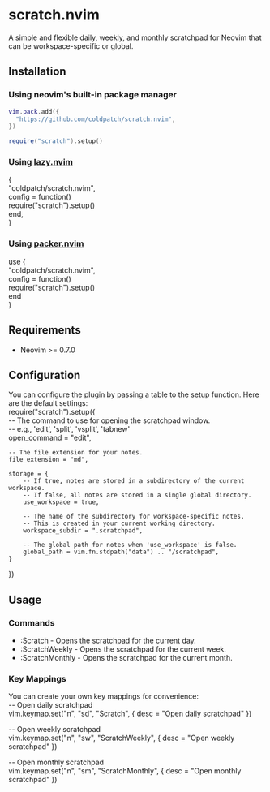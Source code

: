 # scratch.nvim

A simple and flexible daily, weekly, and monthly scratchpad for Neovim that can be workspace-specific or global.

## Installation

### Using neovim's built-in package manager

```lua
vim.pack.add({
  "https://github.com/coldpatch/scratch.nvim",
})

require("scratch").setup()
```

### **Using [lazy.nvim](https://github.com/folke/lazy.nvim)**

{  
    "coldpatch/scratch.nvim",  
    config = function()  
        require("scratch").setup()  
    end,  
}

### **Using [packer.nvim](https://github.com/wbthomason/packer.nvim)**

use {  
    "coldpatch/scratch.nvim",  
    config = function()  
        require("scratch").setup()  
    end  
}

## **Requirements**

* Neovim >= 0.7.0

## **Configuration**

You can configure the plugin by passing a table to the setup function. Here are the default settings:  
require("scratch").setup({  
    -- The command to use for opening the scratchpad window.  
    -- e.g., 'edit', 'split', 'vsplit', 'tabnew'  
    open_command = "edit",

    -- The file extension for your notes.  
    file_extension = "md",

    storage = {  
        -- If true, notes are stored in a subdirectory of the current workspace.  
        -- If false, all notes are stored in a single global directory.  
        use_workspace = true,

        -- The name of the subdirectory for workspace-specific notes.  
        -- This is created in your current working directory.  
        workspace_subdir = ".scratchpad",

        -- The global path for notes when 'use_workspace' is false.  
        global_path = vim.fn.stdpath("data") .. "/scratchpad",  
    }  
})

## **Usage**

### **Commands**

* :Scratch - Opens the scratchpad for the current day.  
* :ScratchWeekly - Opens the scratchpad for the current week.  
* :ScratchMonthly - Opens the scratchpad for the current month.

### **Key Mappings**

You can create your own key mappings for convenience:  
-- Open daily scratchpad  
vim.keymap.set("n", "<leader>sd", "<cmd>Scratch<cr>", { desc = "Open daily scratchpad" })

-- Open weekly scratchpad  
vim.keymap.set("n", "<leader>sw", "<cmd>ScratchWeekly<cr>", { desc = "Open weekly scratchpad" })

-- Open monthly scratchpad  
vim.keymap.set("n", "<leader>sm", "<cmd>ScratchMonthly<cr>", { desc = "Open monthly scratchpad" })  

